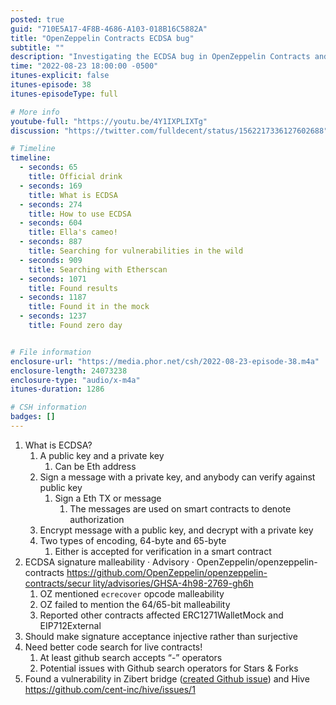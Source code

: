 ```yaml
---
posted: true
guid: "710E5A17-4F8B-4686-A103-018B16C5882A"
title: "OpenZeppelin Contracts ECDSA bug"
subtitle: ""
description: "Investigating the ECDSA bug in OpenZeppelin Contracts and searching for vulnerabilities in smart contracts. Will a zero day be found?"
time: "2022-08-23 18:00:00 -0500"
itunes-explicit: false
itunes-episode: 38
itunes-episodeType: full

# More info
youtube-full: "https://youtu.be/4Y1IXPLIXTg"
discussion: "https://twitter.com/fulldecent/status/1562217336127602688"

# Timeline
timeline:
  - seconds: 65
    title: Official drink
  - seconds: 169
    title: What is ECDSA
  - seconds: 274
    title: How to use ECDSA
  - seconds: 604
    title: Ella's cameo!
  - seconds: 887
    title: Searching for vulnerabilities in the wild
  - seconds: 909
    title: Searching with Etherscan
  - seconds: 1071
    title: Found results
  - seconds: 1187
    title: Found it in the mock
  - seconds: 1237
    title: Found zero day


# File information
enclosure-url: "https://media.phor.net/csh/2022-08-23-episode-38.m4a"
enclosure-length: 24073238
enclosure-type: "audio/x-m4a"
itunes-duration: 1286

# CSH information
badges: []
---
```

<!--end of quick notes-->

1. What is ECDSA?
   1. A public key and a private key
      1. Can be Eth address
   2. Sign a message with a private key, and anybody can verify against public key
      1. Sign a Eth TX or message
         1. The messages are used on smart contracts to denote authorization
   3. Encrypt message with a public key, and decrypt with a private key
   4. Two types of encoding, 64-byte and 65-byte
      1. Either is accepted for verification in a smart contract
2. ECDSA signature malleability · Advisory · OpenZeppelin/openzeppelin-contracts [https://github.com/OpenZeppelin/openzeppelin-contracts/secur lity/advisories/GHSA-4h98-2769-gh6h](https://github.com/OpenZeppelin/openzeppelin-contracts/security/advisories/GHSA-4h98-2769-gh6h)
   1. OZ mentioned `ecrecover` opcode malleability
   2. OZ failed to mention the 64/65-bit malleability
   3. Reported other contracts affected ERC1271WalletMock and EIP712External
3. Should make signature acceptance injective rather than surjective
4. Need better code search for live contracts!
   1. At least github search accepts “-” operators
   2. Potential issues with Github search operators for Stars & Forks
5. Found a vulnerability in Zibert bridge ([created Github issue](https://github.com/zibert/bridge/issues/1)) and Hive https://github.com/cent-inc/hive/issues/1